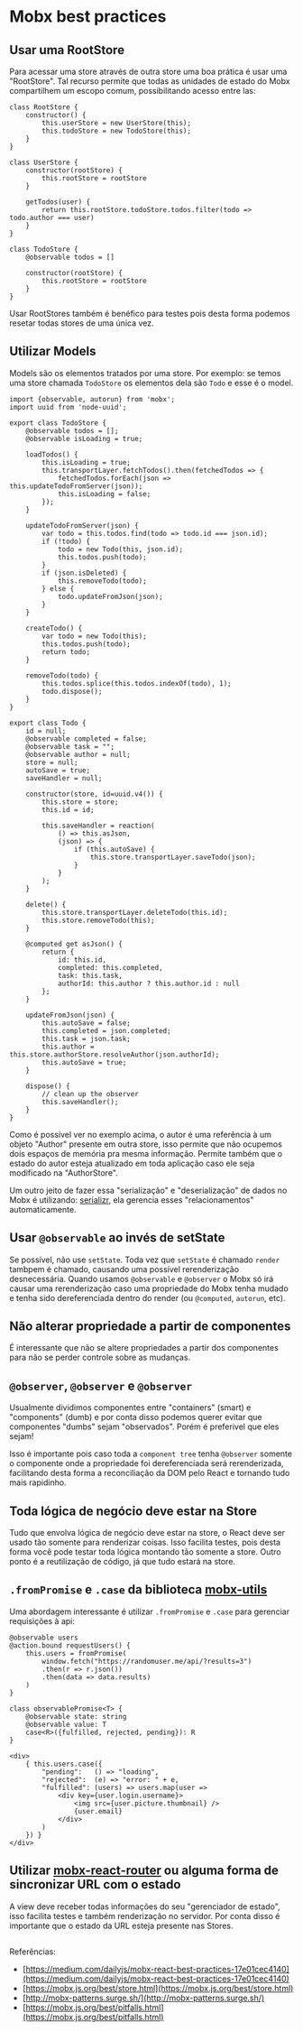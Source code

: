 # Mobx best practices

## Usar uma RootStore

Para acessar uma store através de outra store uma boa prática é usar uma "RootStore". Tal recurso permite que todas as unidades de estado do Mobx compartilhem um escopo comum, possibilitando acesso entre las:

```
class RootStore {
    constructor() {
        this.userStore = new UserStore(this);
        this.todoStore = new TodoStore(this);
    }
}

class UserStore {
    constructor(rootStore) {
        this.rootStore = rootStore
    }

    getTodos(user) {
        return this.rootStore.todoStore.todos.filter(todo => todo.author === user)
    }
}

class TodoStore {
    @observable todos = []

    constructor(rootStore) {
        this.rootStore = rootStore
    }
}
```

Usar RootStores também é benéfico para testes pois desta forma podemos resetar todas stores de uma única vez.

## Utilizar Models

Models são os elementos tratados por uma store. Por exemplo: se temos uma store chamada `TodoStore` os elementos dela são `Todo` e esse é o model. 

```
import {observable, autorun} from 'mobx';
import uuid from 'node-uuid';

export class TodoStore {
    @observable todos = [];
    @observable isLoading = true;

    loadTodos() {
        this.isLoading = true;
        this.transportLayer.fetchTodos().then(fetchedTodos => {
            fetchedTodos.forEach(json => this.updateTodoFromServer(json));
            this.isLoading = false;
        });
    }

    updateTodoFromServer(json) {
        var todo = this.todos.find(todo => todo.id === json.id);
        if (!todo) {
            todo = new Todo(this, json.id);
            this.todos.push(todo);
        }
        if (json.isDeleted) {
            this.removeTodo(todo);
        } else {
            todo.updateFromJson(json);
        }
    }

    createTodo() {
        var todo = new Todo(this);
        this.todos.push(todo);
        return todo;
    }

    removeTodo(todo) {
        this.todos.splice(this.todos.indexOf(todo), 1);
        todo.dispose();
    }
}

export class Todo {
    id = null;
    @observable completed = false;
    @observable task = "";
    @observable author = null;
    store = null;
    autoSave = true;
    saveHandler = null;

    constructor(store, id=uuid.v4()) {
        this.store = store;
        this.id = id;

        this.saveHandler = reaction(
            () => this.asJson,
            (json) => {
                if (this.autoSave) {
                    this.store.transportLayer.saveTodo(json);
                }
            }
        );
    }

    delete() {
        this.store.transportLayer.deleteTodo(this.id);
        this.store.removeTodo(this);
    }

    @computed get asJson() {
        return {
            id: this.id,
            completed: this.completed,
            task: this.task,
            authorId: this.author ? this.author.id : null
        };
    }

    updateFromJson(json) {
        this.autoSave = false;
        this.completed = json.completed;
        this.task = json.task;
        this.author = this.store.authorStore.resolveAuthor(json.authorId);
        this.autoSave = true;
    }

    dispose() {
        // clean up the observer
        this.saveHandler();
    }
}
```

Como é possível ver no exemplo acima, o autor é uma referência à um objeto "Author" presente em outra store, isso permite que não ocupemos dois espaços de memória pra mesma informação. Permite também que o estado do autor esteja atualizado em toda aplicação caso ele seja modificado na "AuthorStore".

Um outro jeito de fazer essa "serialização" e "deserialização" de dados no Mobx é utilizando: [serializr](https://github.com/mobxjs/serializr), ela gerencia esses "relacionamentos" automaticamente.


## Usar `@observable` ao invés de setState

Se possível, não use `setState`. Toda vez que `setState` é chamado `render` tambpem é chamado, causando uma possível rerenderização desnecessária. 
Quando usamos `@observable` e `@observer` o Mobx só irá causar uma rerenderização caso uma propriedade do Mobx tenha mudado e tenha sido dereferenciada dentro do render (ou `@computed`, `autorun`, etc).

## Não alterar propriedade a partir de componentes

É interessante que não se altere propriedades a partir dos componentes para não se perder controle sobre as mudanças. 

## `@observer`, `@observer` e `@observer`

Usualmente dividimos componentes entre "containers" (smart) e "components" (dumb) e por conta disso podemos querer evitar que componentes "dumbs" sejam "observados". Porém é preferivel que eles sejam!

Isso é importante pois caso toda a `component tree` tenha `@observer` somente o componente onde a propriedade foi dereferenciada será rerenderizada, facilitando desta forma a reconciliação da DOM pelo React e tornando tudo mais rapidinho.

## Toda lógica de negócio deve estar na Store

Tudo que envolva lógica de negócio deve estar na store, o React deve ser usado tão somente para renderizar coisas. Isso facilita testes, pois desta forma você pode testar toda lógica montando tão somente a store. 
Outro ponto é a reutilização de código, já que tudo estará na store.

## `.fromPromise` e `.case` da biblioteca [mobx-utils](https://github.com/mobxjs/mobx-utils)

Uma abordagem interessante é utilizar `.fromPromise` e `.case` para gerenciar requisições à api:

```
@observable users
@action.bound requestUsers() {
    this.users = fromPromise(
        window.fetch("https://randomuser.me/api/?results=3")
        .then(r => r.json())
        .then(data => data.results)
    )
}
```

```
class observablePromise<T> {
    @observable state: string
    @observable value: T
    case<R>({fulfilled, rejected, pending}): R
}
```

```
<div>
    { this.users.case({
        "pending":   () => "loading",
        "rejected":  (e) => "error: " + e,
        "fulfilled": (users) => users.map(user =>
            <div key={user.login.username}>
                <img src={user.picture.thumbnail} />
                {user.email}
            </div>
        )
    }) }
</div>

```

## Utilizar [mobx-react-router](https://github.com/alisd23/mobx-react-router) ou alguma forma de sincronizar URL com o estado

A view deve receber todas informações do seu "gerenciador de estado", isso facilita testes e também renderização no servidor. Por conta disso é importante que o estado da URL esteja presente nas Stores.


##

Referências:

* [https://medium.com/dailyjs/mobx-react-best-practices-17e01cec4140](https://medium.com/dailyjs/mobx-react-best-practices-17e01cec4140)
* [https://mobx.js.org/best/store.html](https://mobx.js.org/best/store.html)
* [http://mobx-patterns.surge.sh/](http://mobx-patterns.surge.sh/)
* [https://mobx.js.org/best/pitfalls.html](https://mobx.js.org/best/pitfalls.html)